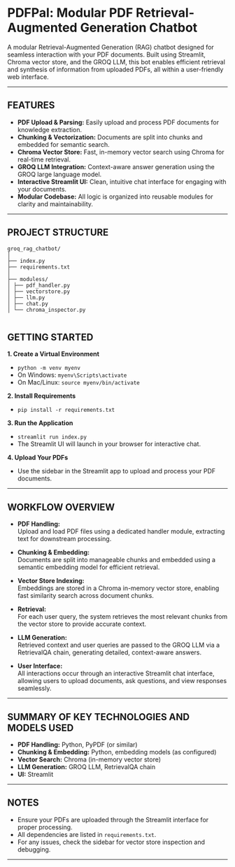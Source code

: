 **PDFPal: Modular PDF Retrieval-Augmented Generation Chatbot**
=================================================================

A modular Retrieval-Augmented Generation (RAG) chatbot designed for seamless interaction with your PDF documents. Built using Streamlit, Chroma vector store, and the GROQ LLM, this bot enables efficient retrieval and synthesis of information from uploaded PDFs, all within a user-friendly web interface.

---

**FEATURES**
------------

- **PDF Upload & Parsing:** Easily upload and process PDF documents for knowledge extraction.
- **Chunking & Vectorization:** Documents are split into chunks and embedded for semantic search.
- **Chroma Vector Store:** Fast, in-memory vector search using Chroma for real-time retrieval.
- **GROQ LLM Integration:** Context-aware answer generation using the GROQ large language model.
- **Interactive Streamlit UI:** Clean, intuitive chat interface for engaging with your documents.
- **Modular Codebase:** All logic is organized into reusable modules for clarity and maintainability.

---

**PROJECT STRUCTURE**
---------------------
```
groq_rag_chatbot/
│
├── index.py 
├── requirements.txt
│
├── moduless/ 
│ ├── pdf_handler.py 
│ ├── vectorstore.py 
│ ├── llm.py 
│ ├── chat.py 
│ └── chroma_inspector.py 


```
**GETTING STARTED**
-------------------

**1. Create a Virtual Environment**
- `python -m venv myenv`
- On Windows: `myenv\Scripts\activate`
- On Mac/Linux: `source myenv/bin/activate`

**2. Install Requirements**
- `pip install -r requirements.txt`

**3. Run the Application**
- `streamlit run index.py`
- The Streamlit UI will launch in your browser for interactive chat.

**4. Upload Your PDFs**
- Use the sidebar in the Streamlit app to upload and process your PDF documents.

---

**WORKFLOW OVERVIEW**
---------------------

- **PDF Handling:**  
  Upload and load PDF files using a dedicated handler module, extracting text for downstream processing.

- **Chunking & Embedding:**  
  Documents are split into manageable chunks and embedded using a semantic embedding model for efficient retrieval.

- **Vector Store Indexing:**  
  Embeddings are stored in a Chroma in-memory vector store, enabling fast similarity search across document chunks.

- **Retrieval:**  
  For each user query, the system retrieves the most relevant chunks from the vector store to provide accurate context.

- **LLM Generation:**  
  Retrieved context and user queries are passed to the GROQ LLM via a RetrievalQA chain, generating detailed, context-aware answers.

- **User Interface:**  
  All interactions occur through an interactive Streamlit chat interface, allowing users to upload documents, ask questions, and view responses seamlessly.

---

**SUMMARY OF KEY TECHNOLOGIES AND MODELS USED**
-----------------------------------------------

- **PDF Handling:** Python, PyPDF (or similar)
- **Chunking & Embedding:** Python, embedding models (as configured)
- **Vector Search:** Chroma (in-memory vector store)
- **LLM Generation:** GROQ LLM, RetrievalQA chain
- **UI:** Streamlit

---

**NOTES**
---------

- Ensure your PDFs are uploaded through the Streamlit interface for proper processing.
- All dependencies are listed in `requirements.txt`.
- For any issues, check the sidebar for vector store inspection and debugging.

---
